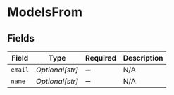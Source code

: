 # ModelsFrom


## Fields

| Field              | Type               | Required           | Description        |
| ------------------ | ------------------ | ------------------ | ------------------ |
| `email`            | *Optional[str]*    | :heavy_minus_sign: | N/A                |
| `name`             | *Optional[str]*    | :heavy_minus_sign: | N/A                |